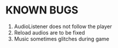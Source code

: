 # KNOWN BUGS
1. AudioListener does not follow the player
2. Reload audios are to be fixed
3. Music sometimes glitches during game